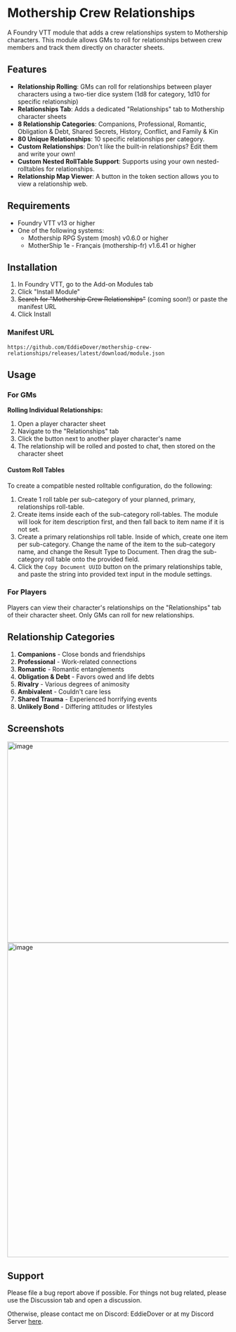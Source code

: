 # Mothership Crew Relationships

A Foundry VTT module that adds a crew relationships system to Mothership characters. This module allows GMs to roll for relationships between crew members and track them directly on character sheets.

## Features

- **Relationship Rolling**: GMs can roll for relationships between player characters using a two-tier dice system (1d8 for category, 1d10 for specific relationship)
- **Relationships Tab**: Adds a dedicated "Relationships" tab to Mothership character sheets
- **8 Relationship Categories**: Companions, Professional, Romantic, Obligation & Debt, Shared Secrets, History, Conflict, and Family & Kin
- **80 Unique Relationships**: 10 specific relationships per category.
- **Custom Relationships**: Don't like the built-in relationships? Edit them and write your own!
- **Custom Nested RollTable Support**: Supports using your own nested-rolltables for relationships.
- **Relationship Map Viewer**: A button in the token section allows you to view a relationship web.

## Requirements

- Foundry VTT v13 or higher
- One of the following systems:
  - Mothership RPG System (mosh) v0.6.0 or higher
  - MotherShip 1e - Français (mothership-fr) v1.6.41 or higher

## Installation

1. In Foundry VTT, go to the Add-on Modules tab
2. Click "Install Module"
3. <s>Search for "Mothership Crew Relationships"</s> (coming soon!) or paste the manifest URL
4. Click Install

### Manifest URL

```
https://github.com/EddieDover/mothership-crew-relationships/releases/latest/download/module.json
```

## Usage

### For GMs

**Rolling Individual Relationships:**

1. Open a player character sheet
2. Navigate to the "Relationships" tab
3. Click the button next to another player character's name
4. The relationship will be rolled and posted to chat, then stored on the character sheet

#### Custom Roll Tables

To create a compatible nested rolltable configuration, do the following:

1. Create 1 roll table per sub-category of your planned, primary, relationships roll-table.
2. Create items inside each of the sub-category roll-tables. The module will look for item description first, and then fall back to item name if it is not set.
3. Create a primary relationships roll table. Inside of which, create one item per sub-category. Change the name of the item to the sub-category name, and change the Result Type to Document. Then drag the sub-category roll table onto the provided field.
4. Click the `Copy Document UUID` button on the primary relationships table, and paste the string into provided text input in the module settings.

### For Players

Players can view their character's relationships on the "Relationships" tab of their character sheet. Only GMs can roll for new relationships.

## Relationship Categories

1. **Companions** - Close bonds and friendships
2. **Professional** - Work-related connections
3. **Romantic** - Romantic entanglements
4. **Obligation & Debt** - Favors owed and life debts
5. **Rivalry** - Various degrees of animosity
6. **Ambivalent** - Couldn't care less
7. **Shared Trauma** - Experienced horrifying events
8. **Unlikely Bond** - Differing attitudes or lifestyles

## Screenshots

<img width="823" height="457" alt="image" src="https://github.com/user-attachments/assets/68fa73ab-d1e0-4c35-86fd-da501a9915d0" />

<img width="926" height="715" alt="image" src="https://github.com/user-attachments/assets/9849af5b-11b6-4d9f-b46c-e55168984f82" />

## Support

Please file a bug report above if possible. For things not bug related, please use the Discussion tab and open a discussion.

Otherwise, please contact me on Discord: EddieDover or at my Discord Server [here](https://discord.gg/hshfZA73fG).

